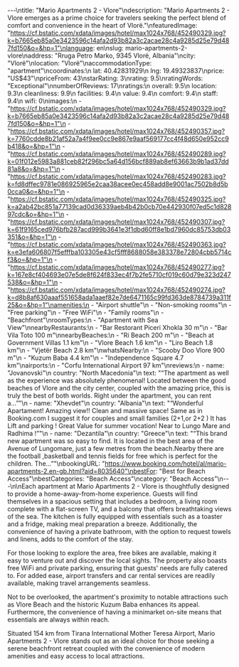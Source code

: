 ---\ntitle: "Mario Apartments 2 - Vlore"\ndescription: "Mario Apartments 2 - Vlore emerges as a prime choice for travelers seeking the perfect blend of comfort and convenience in the heart of Vlorë."\nfeaturedImage: "https://cf.bstatic.com/xdata/images/hotel/max1024x768/452490329.jpg?k=b7665eb85a0e3423596c14afa2d93b82a3c2acae28c4a9285d25e79d487fd150&o=&hp=1"\nlanguage: en\nslug: mario-apartments-2-vlore\naddress: "Rruga Petro Marko, 9345 Vlorë, Albania"\ncity: "Vlorë"\nlocation: "Vlorë"\naccommodationType: "apartment"\ncoordinates:\n  lat: 40.42831929\n  lng: 19.49323837\nprice: "US$43"\npriceFrom: 43\nstarRating: 3\nrating: 9.5\nratingWords: "Exceptional"\nnumberOfReviews: 17\nratings:\n  overall: 9.5\n  location: 9.3\n  cleanliness: 9.9\n  facilities: 9.4\n  value: 9.4\n  comfort: 9.4\n  staff: 9.4\n  wifi: 0\nimages:\n  - "https://cf.bstatic.com/xdata/images/hotel/max1024x768/452490329.jpg?k=b7665eb85a0e3423596c14afa2d93b82a3c2acae28c4a9285d25e79d487fd150&o=&hp=1"\n  - "https://cf.bstatic.com/xdata/images/hotel/max1024x768/452490357.jpg?k=7760cdde8b21af52a7a4f9ee0cc9e867e9aaf569177cc4f48d650e952cc9b418&o=&hp=1"\n  - "https://cf.bstatic.com/xdata/images/hotel/max1024x768/452490289.jpg?k=01f012e5983a881ceb82f296bc5a64d156bcf889ab8ef63663b9b1ad37dd81a8&o=&hp=1"\n  - "https://cf.bstatic.com/xdata/images/hotel/max1024x768/452490283.jpg?k=fd8dffec9781e086925965e2caa38acee0ec458add8e9001ac7502b8d5b0cca0&o=&hp=1"\n  - "https://cf.bstatic.com/xdata/images/hotel/max1024x768/452490325.jpg?k=a2ab42bc851a77139cad0d36339aeb4b42b0cb70e442930f07ed5c1d82897cdc&o=&hp=1"\n  - "https://cf.bstatic.com/xdata/images/hotel/max1024x768/452490307.jpg?k=61f9165ced976bfb287acd999b3641e3f1dbd60ff8e1bd7960dc85753db03351&o=&hp=1"\n  - "https://cf.bstatic.com/xdata/images/hotel/max1024x768/452490363.jpg?k=e3efa606807f5efffba103305e43cf5fff8688058e383378e72804cbb5714cf3&o=&hp=1"\n  - "https://cf.bstatic.com/xdata/images/hotel/max1024x768/452490277.jpg?k=167e8cf404693e07e5de8f624f833ec4f7b2fe5710cf019c60d79e323d247538&o=&hp=1"\n  - "https://cf.bstatic.com/xdata/images/hotel/max1024x768/452490274.jpg?k=d8b8af630aaaf551658ada1aaef82e7de6471165c99fd363de8784739a311f25&o=&hp=1"\namenities:\n  - "Airport shuttle"\n  - "Non-smoking rooms"\n  - "Free parking"\n  - "Free WiFi"\n  - "Family rooms"\n  - "Beachfront"\nroomTypes:\n  - "Apartment with Sea View"\nnearbyRestaurants:\n  - "Bar Restorant Piceri Xhokla 30 m"\n  - "Bar Vila Toto 100 m"\nnearbyBeaches:\n  - "Ri Beach 200 m"\n  - "Beach at Government Villas 1.1 km"\n  - "Vlore Beach 1.6 km"\n  - "Liro Beach 1.8 km"\n  - "Vjetër Beach 2.8 km"\nwhatsNearby:\n  - "Scooby Doo Vlore 900 m"\n  - "Kuzum Baba 4.4 km"\n  - "Independence Square 4.7 km"\nairports:\n  - "Corfu International Airport 97 km"\nreviews:\n  - name: "Jovanovski"\n    country: "North Macedonia"\n    text: "“The apartment as well as the experience was absolutely phenomenal!
Located between the good beaches of Vlore and the city center, coupled with the amazing price, this is truly the best of both worlds. Right under the apartment, you can rent a...”"\n  - name: "Xhevdet"\n    country: "Albania"\n    text: "“Wonderful Apartament!
Amazing view!! Clean and massive space! Same as in Booking.com
I suggest it for couples and small families (2+1,or 2+2 ) It has Lift and parking ! Great Value for summer vocation! Near to Lungo Mare and Radhima !”"\n  - name: "Dezantila"\n    country: "Greece"\n    text: "“This brand new apartment was so easy to find. It is located in the best area of the Avenue of Lungomare, just a few metres from the beach.Nearby there are the football ,basketball and tennis fields for free which is perfect for the children. The...”"\nbookingURL: "https://www.booking.com/hotel/al/mario-apartments-2.en-gb.html?aid=8035640"\nbestFor: "Best for Beach Access"\nbestCategories: "Beach Access"\ncategory: "Beach Access"\n---\n\nEach apartment at Mario Apartments 2 - Vlore is thoughtfully designed to provide a home-away-from-home experience. Guests will find themselves in a spacious setting that includes a bedroom, a living room complete with a flat-screen TV, and a balcony that offers breathtaking views of the sea. The kitchen is fully equipped with essentials such as a toaster and a fridge, making meal preparation a breeze. Additionally, the convenience of having a private bathroom, with the option to request towels and linens, adds to the comfort of the stay.

For those looking to explore the area, free bikes are available, making it easy to venture out and discover the local sights. The property also boasts free WiFi and private parking, ensuring that guests' needs are fully catered to. For added ease, airport transfers and car rental services are readily available, making travel arrangements seamless.

Not to be overlooked, the apartment's proximity to notable attractions such as Vlore Beach and the historic Kuzum Baba enhances its appeal. Furthermore, the convenience of having a minimarket on-site means that essentials are always within reach.

Situated 154 km from Tirana International Mother Teresa Airport, Mario Apartments 2 - Vlore stands out as an ideal choice for those seeking a serene beachfront retreat coupled with the convenience of modern amenities and easy access to local attractions.